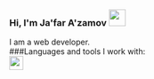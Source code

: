### Hi, I'm Ja'far A'zamov <img src="https://i.giphy.com/media/gM5qFksULw54NMWyry/giphy.webp" width="30px">
I am a web developer. </br>
###Languages and tools I work with:
</br>
<code><img src="[https://assets.stickpng.com/images/5847f5bdcef1014c0b5e489c.png](https://encrypted-tbn0.gstatic.com/images?q=tbn:ANd9GcQ9O-TIXmKiueX71QqToRiS_wbpI0A6WuRDehadAR3su-AgR-B1ZU3Q3Q--TkcblHqpo0U&usqp=CAU)](https://assets.stickpng.com/images/5847f5aecef1014c0b5e489a.png)" width="25px"> </code>

